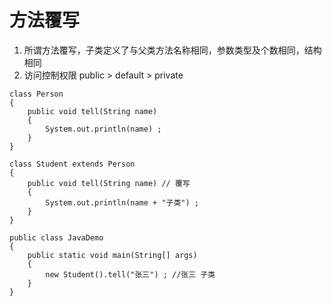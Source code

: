 # 方法覆写
1. 所谓方法覆写，子类定义了与父类方法名称相同，参数类型及个数相同，结构相同
2. 访问控制权限 public > default > private

```
class Person
{
	public void tell(String name)
	{
		System.out.println(name) ;
	}
}

class Student extends Person
{
	public void tell(String name) // 覆写
	{
		System.out.println(name + "子类") ;
	}
}

public class JavaDemo
{
	public static void main(String[] args)
	{ 
		new Student().tell("张三") ; //张三 子类
	}
}
```

